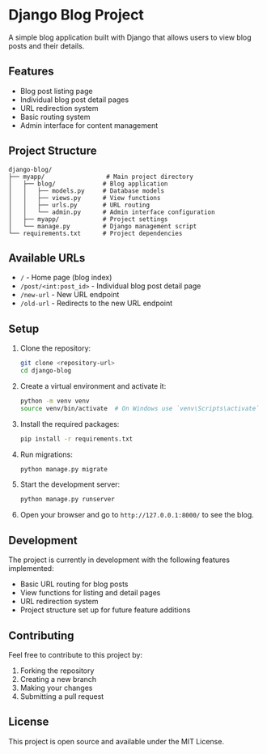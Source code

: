 # Django Blog Project

A simple blog application built with Django that allows users to view blog posts and their details.

## Features

- Blog post listing page
- Individual blog post detail pages
- URL redirection system
- Basic routing system
- Admin interface for content management

## Project Structure

```
django-blog/
├── myapp/                 # Main project directory
│   ├── blog/             # Blog application
│   │   ├── models.py     # Database models
│   │   ├── views.py      # View functions
│   │   ├── urls.py       # URL routing
│   │   └── admin.py      # Admin interface configuration
│   ├── myapp/            # Project settings
│   └── manage.py         # Django management script
└── requirements.txt      # Project dependencies
```

## Available URLs

- `/` - Home page (blog index)
- `/post/<int:post_id>` - Individual blog post detail page
- `/new-url` - New URL endpoint
- `/old-url` - Redirects to the new URL endpoint

## Setup

1. Clone the repository:
   ```bash
   git clone <repository-url>
   cd django-blog
   ```

2. Create a virtual environment and activate it:
   ```bash
   python -m venv venv
   source venv/bin/activate  # On Windows use `venv\Scripts\activate`
   ```

3. Install the required packages:
   ```bash
   pip install -r requirements.txt
   ```

4. Run migrations:
   ```bash
   python manage.py migrate
   ```

5. Start the development server:
   ```bash
   python manage.py runserver
   ```

6. Open your browser and go to `http://127.0.0.1:8000/` to see the blog.

## Development

The project is currently in development with the following features implemented:
- Basic URL routing for blog posts
- View functions for listing and detail pages
- URL redirection system
- Project structure set up for future feature additions

## Contributing

Feel free to contribute to this project by:
1. Forking the repository
2. Creating a new branch
3. Making your changes
4. Submitting a pull request

## License

This project is open source and available under the MIT License. 